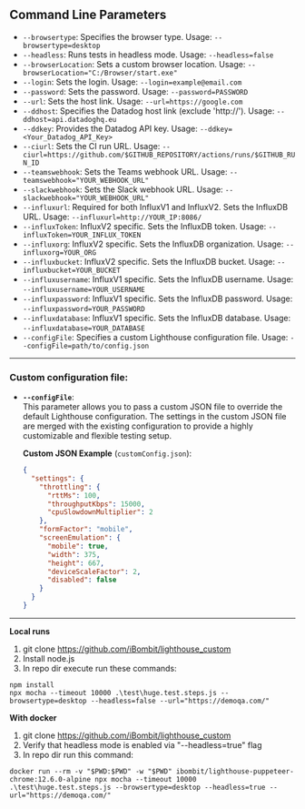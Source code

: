 ## Command Line Parameters
- `--browsertype`: Specifies the browser type. Usage: `--browsertype=desktop`
- `--headless`: Runs tests in headless mode. Usage: `--headless=false`
- `--browserLocation`: Sets a custom browser location. Usage: `--browserLocation="C:/Browser/start.exe"`
- `--login`: Sets the login. Usage: `--login=example@email.com`
- `--password`: Sets the password. Usage: `--password=PASSWORD`
- `--url`: Sets the host link. Usage: `--url=https://google.com`
- `--ddhost`: Specifies the Datadog host link (exclude 'http://'). Usage: `--ddhost=api.datadoghq.eu`
- `--ddkey`: Provides the Datadog API key. Usage: `--ddkey=<Your_Datadog_API_Key>`
- `--ciurl`: Sets the CI run URL. Usage: `--ciurl=https://github.com/$GITHUB_REPOSITORY/actions/runs/$GITHUB_RUN_ID`
- `--teamswebhook`: Sets the Teams webhook URL. Usage: `--teamswebhook="YOUR_WEBHOOK_URL"`
- `--slackwebhook`: Sets the Slack webhook URL. Usage: `--slackwebhook="YOUR_WEBHOOK_URL"`
- `--influxurl`: Required for both InfluxV1 and InfluxV2. Sets the InfluxDB URL. Usage: `--influxurl=http://YOUR_IP:8086/`
- `--influxToken`: InfluxV2 specific. Sets the InfluxDB token. Usage: `--influxToken=YOUR_INFLUX_TOKEN`
- `--influxorg`: InfluxV2 specific. Sets the InfluxDB organization. Usage: `--influxorg=YOUR_ORG`
- `--influxbucket`: InfluxV2 specific. Sets the InfluxDB bucket. Usage: `--influxbucket=YOUR_BUCKET`
- `--influxusername`: InfluxV1 specific. Sets the InfluxDB username. Usage: `--influxusername=YOUR_USERNAME`
- `--influxpassword`: InfluxV1 specific. Sets the InfluxDB password. Usage: `--influxpassword=YOUR_PASSWORD`
- `--influxdatabase`: InfluxV1 specific. Sets the InfluxDB database. Usage: `--influxdatabase=YOUR_DATABASE`
- `--configFile`: Specifies a custom Lighthouse configuration file. Usage: `--configFile=path/to/config.json`

---

### Custom configuration file:

- **`--configFile`**:  
  This parameter allows you to pass a custom JSON file to override the default Lighthouse configuration. The settings in the custom JSON file are merged with the existing configuration to provide a highly customizable and flexible testing setup.

  **Custom JSON Example** (`customConfig.json`):
  ```json
  {
    "settings": {
      "throttling": {
        "rttMs": 100,
        "throughputKbps": 15000,
        "cpuSlowdownMultiplier": 2
      },
      "formFactor": "mobile",
      "screenEmulation": {
        "mobile": true,
        "width": 375,
        "height": 667,
        "deviceScaleFactor": 2,
        "disabled": false
      }
    }
  }
  ```

---

**Local runs**
1. git clone https://github.com/iBombit/lighthouse_custom
2. Install node.js
3. In repo dir execute run these commands:
```
npm install
npx mocha --timeout 10000 .\test\huge.test.steps.js --browsertype=desktop --headless=false --url="https://demoqa.com/"
```

**With docker**
1. git clone https://github.com/iBombit/lighthouse_custom
2. Verify that headless mode is enabled via "--headless=true" flag
3. In repo dir run this command:
```
docker run --rm -v "$PWD:$PWD" -w "$PWD" ibombit/lighthouse-puppeteer-chrome:12.6.0-alpine npx mocha --timeout 10000 .\test\huge.test.steps.js --browsertype=desktop --headless=true --url="https://demoqa.com/"
```
